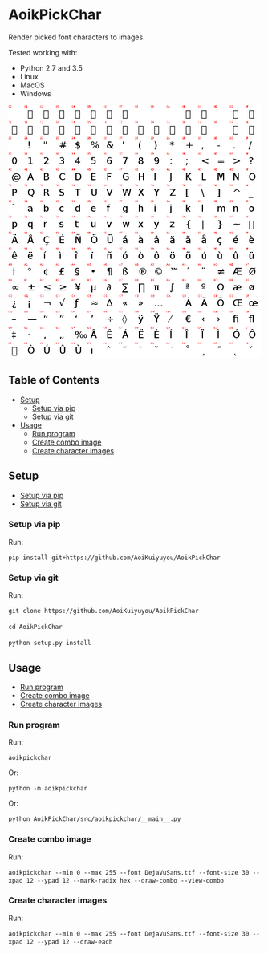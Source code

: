 # AoikPickChar
Render picked font characters to images.

Tested working with:
- Python 2.7 and 3.5
- Linux
- MacOS
- Windows

![Image](https://raw.githubusercontent.com/AoiKuiyuyou/AoikPickChar/0.1.0/screenshot/screenshot.png)

## Table of Contents
- [Setup](#setup)
  - [Setup via pip](#setup-via-pip)
  - [Setup via git](#setup-via-git)
- [Usage](#usage)
  - [Run program](#run-program)
  - [Create combo image](#create-combo-image)
  - [Create character images](#create-character-images)

## Setup
- [Setup via pip](#setup-via-pip)
- [Setup via git](#setup-via-git)

### Setup via pip
Run:
```
pip install git+https://github.com/AoiKuiyuyou/AoikPickChar
```

### Setup via git
Run:
```
git clone https://github.com/AoiKuiyuyou/AoikPickChar

cd AoikPickChar

python setup.py install
```

## Usage
- [Run program](#run-program)
- [Create combo image](#create-combo-image)
- [Create character images](#create-character-images)

### Run program
Run:
```
aoikpickchar
```
Or:
```
python -m aoikpickchar
```
Or:
```
python AoikPickChar/src/aoikpickchar/__main__.py
```

### Create combo image
Run:
```
aoikpickchar --min 0 --max 255 --font DejaVuSans.ttf --font-size 30 --xpad 12 --ypad 12 --mark-radix hex --draw-combo --view-combo
```

### Create character images
Run:
```
aoikpickchar --min 0 --max 255 --font DejaVuSans.ttf --font-size 30 --xpad 12 --ypad 12 --draw-each
```
